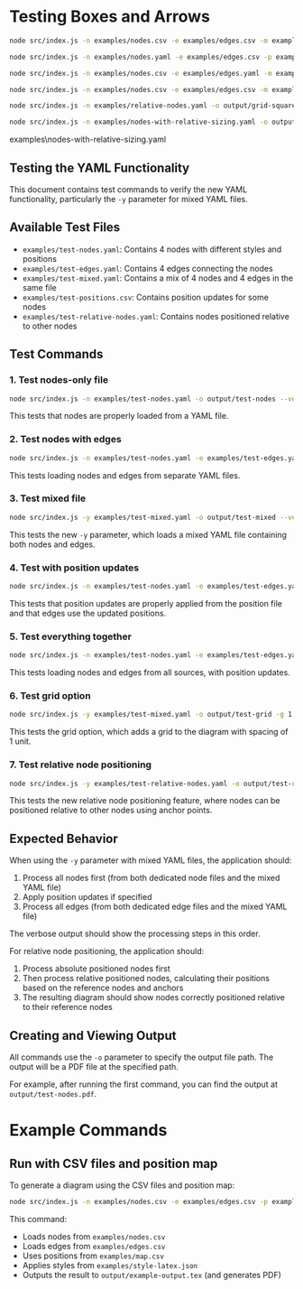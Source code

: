 # Testing Boxes and Arrows

```bash
node src/index.js -n examples/nodes.csv -e examples/edges.csv -m examples/map.csv -s style-latex.json -o output/diagram-from-csv-data-and-json-styles
```

```bash
node src/index.js -n examples/nodes.yaml -e examples/edges.csv -p examples/map.csv -s style-latex.json -o output/diagram-from-yaml-nodes-csv-edges-and-json-styles
```

```bash
node src/index.js -n examples/nodes.csv -e examples/edges.yaml -m examples/map.csv -s style-latex.json -o output/diagram-from-csv-nodes-yaml-edges-and-json-styles
```



```bash
node src/index.js -n examples/nodes.csv -e examples/edges.csv -m examples/map.csv -s examples/latex-style.yaml -o output/diagram-from-csv-data-and-yaml-styles
```

```bash
node src/index.js -n examples/relative-nodes.yaml -o output/grid-squares -g 1 --verbose
```

```bash
node src/index.js -n examples/nodes-with-relative-sizing.yaml -o output/sizing -g 1 --verbose
```

examples\nodes-with-relative-sizing.yaml

## Testing the YAML Functionality

This document contains test commands to verify the new YAML functionality, particularly the `-y` parameter for mixed YAML files.

## Available Test Files

- `examples/test-nodes.yaml`: Contains 4 nodes with different styles and positions
- `examples/test-edges.yaml`: Contains 4 edges connecting the nodes
- `examples/test-mixed.yaml`: Contains a mix of 4 nodes and 4 edges in the same file
- `examples/test-positions.csv`: Contains position updates for some nodes
- `examples/test-relative-nodes.yaml`: Contains nodes positioned relative to other nodes

## Test Commands

### 1. Test nodes-only file
```bash
node src/index.js -n examples/test-nodes.yaml -o output/test-nodes --verbose
```
This tests that nodes are properly loaded from a YAML file.

### 2. Test nodes with edges
```bash
node src/index.js -n examples/test-nodes.yaml -e examples/test-edges.yaml -o output/test-nodes-edges --verbose
```
This tests loading nodes and edges from separate YAML files.

### 3. Test mixed file
```bash
node src/index.js -y examples/test-mixed.yaml -o output/test-mixed --verbose
```
This tests the new `-y` parameter, which loads a mixed YAML file containing both nodes and edges.

### 4. Test with position updates
```bash
node src/index.js -n examples/test-nodes.yaml -e examples/test-edges.yaml -m examples/test-positions.csv -o output/test-with-positions --verbose
```
This tests that position updates are properly applied from the position file and that edges use the updated positions.

### 5. Test everything together
```bash
node src/index.js -n examples/test-nodes.yaml -e examples/test-edges.yaml -y examples/test-mixed.yaml -m examples/test-positions.csv -o output/test-all --verbose
```
This tests loading nodes and edges from all sources, with position updates.

### 6. Test grid option
```bash
node src/index.js -y examples/test-mixed.yaml -o output/test-grid -g 1 --verbose
```
This tests the grid option, which adds a grid to the diagram with spacing of 1 unit.

### 7. Test relative node positioning
```bash
node src/index.js -y examples/test-relative-nodes.yaml -o output/test-relative --verbose
```
This tests the new relative node positioning feature, where nodes can be positioned relative to other nodes using anchor points.

## Expected Behavior

When using the `-y` parameter with mixed YAML files, the application should:

1. Process all nodes first (from both dedicated node files and the mixed YAML file)
2. Apply position updates if specified
3. Process all edges (from both dedicated edge files and the mixed YAML file)

The verbose output should show the processing steps in this order.

For relative node positioning, the application should:
1. Process absolute positioned nodes first
2. Then process relative positioned nodes, calculating their positions based on the reference nodes and anchors
3. The resulting diagram should show nodes correctly positioned relative to their reference nodes

## Creating and Viewing Output

All commands use the `-o` parameter to specify the output file path. The output will be a PDF file at the specified path.

For example, after running the first command, you can find the output at `output/test-nodes.pdf`.

# Example Commands

## Run with CSV files and position map
To generate a diagram using the CSV files and position map:

```bash
node src/index.js -n examples/nodes.csv -e examples/edges.csv -p examples/map.csv -s style-latex.json -o output/example-output
```

This command:
- Loads nodes from `examples/nodes.csv`
- Loads edges from `examples/edges.csv`
- Uses positions from `examples/map.csv`
- Applies styles from `examples/style-latex.json`
- Outputs the result to `output/example-output.tex` (and generates PDF) 
